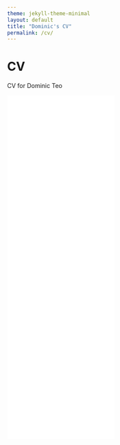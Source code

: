 ```yaml
---
theme: jekyll-theme-minimal
layout: default
title: "Dominic's CV"
permalink: /cv/
---
```


# CV
CV for Dominic Teo 

<embed src="/assets/img/cv.pdf" height="800px" width="250px">
